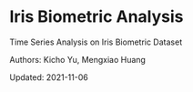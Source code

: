 # Iris Biometric Analysis
Time Series Analysis on Iris Biometric Dataset

Authors: Kicho Yu, Mengxiao Huang

Updated: 2021-11-06
